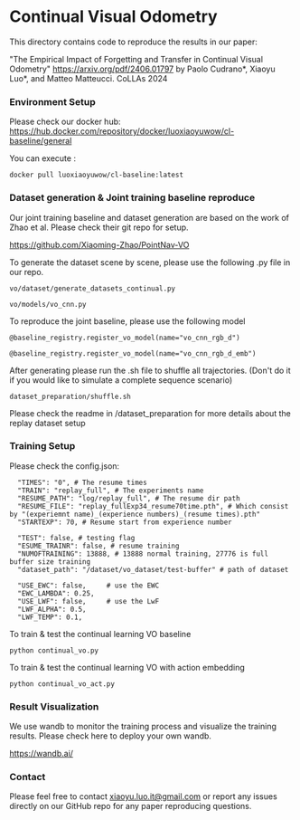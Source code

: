 # Continual Visual Odometry
This directory contains code to reproduce the results in our paper:

"The Empirical Impact of Forgetting and Transfer in Continual Visual Odometry"
https://arxiv.org/pdf/2406.01797
by Paolo Cudrano*, Xiaoyu Luo*, and Matteo Matteucci. CoLLAs 2024

### Environment Setup
Please check our docker hub:
https://hub.docker.com/repository/docker/luoxiaoyuwow/cl-baseline/general

You can execute :
```
docker pull luoxiaoyuwow/cl-baseline:latest 
```
### Dataset generation & Joint training baseline reproduce
Our joint training baseline and dataset generation are based on the work of Zhao et al. Please check their git repo for setup. 

https://github.com/Xiaoming-Zhao/PointNav-VO

To generate the dataset scene by scene, please use the following .py file in our repo.
```
vo/dataset/generate_datasets_continual.py

vo/models/vo_cnn.py
```
To reproduce the joint baseline, please use the following model
```
@baseline_registry.register_vo_model(name="vo_cnn_rgb_d")

@baseline_registry.register_vo_model(name="vo_cnn_rgb_d_emb")
```
After generating please run the .sh file to shuffle all trajectories. (Don't do it if you would like to simulate a complete sequence scenario)
```
dataset_preparation/shuffle.sh
```
Please check the readme in /dataset_preparation for more details about the replay dataset setup

### Training Setup
Please check the config.json:
```
  "TIMES": "0", # The resume times
  "TRAIN": "replay_full", # The experiments name
  "RESUME_PATH": "log/replay_full", # The resume dir path
  "RESUME_FILE": "replay_fullExp34_resume70time.pth", # Which consist by "(experiemnt name)_(experience numbers)_(resume times).pth"
  "STARTEXP": 70, # Resume start from experience number
  
  "TEST": false, # testing flag
  "ESUME_TRAINR": false, # resume training
  "NUMOFTRAINING": 13888, # 13888 normal training, 27776 is full buffer size training
  "dataset_path": "/dataset/vo_dataset/test-buffer" # path of dataset
  
  "USE_EWC": false,     # use the EWC
  "EWC_LAMBDA": 0.25,
  "USE_LWF": false,     # use the LwF
  "LWF_ALPHA": 0.5,
  "LWF_TEMP": 0.1,
```

To train & test the continual learning VO baseline 
```
python continual_vo.py
```
To train & test the continual learning VO with action embedding

```
python continual_vo_act.py
```

### Result Visualization
We use wandb to monitor the training process and visualize the training results. Please check here to deploy your own wandb.

https://wandb.ai/

### Contact
Please feel free to contact xiaoyu.luo.it@gmail.com or report any issues directly on our GitHub repo for any paper reproducing questions.
